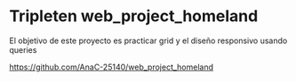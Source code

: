 # Tripleten web_project_homeland
El objetivo de este proyecto es practicar grid y el diseño responsivo usando queries

https://github.com/AnaC-25140/web_project_homeland
